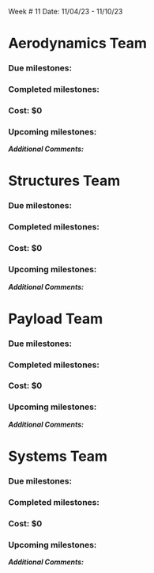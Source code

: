 
Week # 11 Date: 11/04/23    -    11/10/23

  

# Aerodynamics Team

### Due milestones:

### Completed milestones:

### Cost: $0

### Upcoming milestones:

***Additional Comments:***

  

# Structures Team

### Due milestones:

### Completed milestones:

### Cost: $0

### Upcoming milestones:

***Additional Comments:***

  

# Payload Team

### Due milestones:

### Completed milestones:

### Cost: $0

### Upcoming milestones:

***Additional Comments:***

  

# Systems Team

### Due milestones:

### Completed milestones:

### Cost: $0

### Upcoming milestones:

***Additional Comments:***
